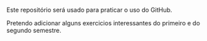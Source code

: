 Este repositório será usado para praticar o uso do GitHub.

Pretendo adicionar alguns exercicios interessantes do primeiro e do segundo semestre.

